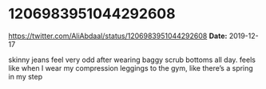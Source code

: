 # 1206983951044292608
https://twitter.com/AliAbdaal/status/1206983951044292608
**Date:** 2019-12-17

skinny jeans feel very odd after wearing baggy scrub bottoms all day. feels like when I wear my compression leggings to the gym, like there’s a spring in my step
